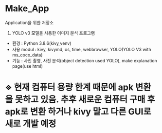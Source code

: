# Make_App
Application을 위한 저장소
1. YOLO v3 모델을 사용한 이미지 분석 프로그램 
  - 환경 : Python 3.8.6(kivy_venv)
  - 사용 modul : kivy, kivymd, os, time, webbrowser, YOLO(YOLO V3 with ms_coco_data)
  - 기능 : 사진 촬영, 사진 분석(object detection used YOLO), make explanation page(use html)
# ※ 현재 컴퓨터 용량 한계 때문에 apk 변환을 못하고 있음. 추후 새로운 컴퓨터 구매 후 apk로 변환 하거나 kivy 말고 다른 GUI로 새로 개발 예정
